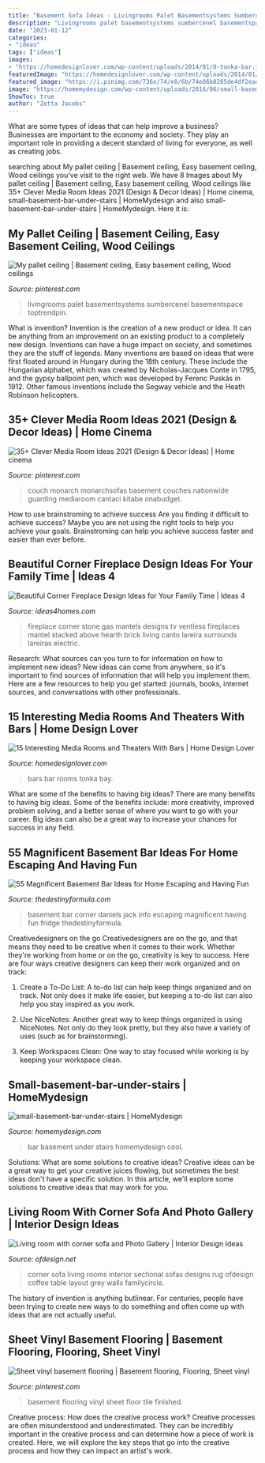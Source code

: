 ```yaml
---
title: "Basement Sofa Ideas - Livingrooms Palet Basementsystems Sumbercenel Basementspace Toptrendpin"
description: "Livingrooms palet basementsystems sumbercenel basementspace toptrendpin"
date: "2023-01-12"
categories:
- "ideas"
tags: ["ideas"]
images:
- "https://homedesignlover.com/wp-content/uploads/2014/01/8-tonka-bar.jpg"
featuredImage: "https://homedesignlover.com/wp-content/uploads/2014/01/8-tonka-bar.jpg"
featured_image: "https://i.pinimg.com/736x/74/e8/6b/74e86b8285de4df2ea47355034d2a833--basement-ceilings-kitchen-ceilings.jpg"
image: "https://homemydesign.com/wp-content/uploads/2016/06/small-basement-bar-under-stairs.jpg"
ShowToc: true
author: "Zetta Jacobs"
---
```



What are some types of ideas that can help improve a business?
Businesses are important to the economy and society. They play an important role in providing a decent standard of living for everyone, as well as creating jobs.

	

		
searching about My pallet ceiling | Basement ceiling, Easy basement ceiling, Wood ceilings you've visit to the right web. We have 8 Images about My pallet ceiling | Basement ceiling, Easy basement ceiling, Wood ceilings like 35+ Clever Media Room Ideas 2021 (Design &amp; Decor Ideas) | Home cinema, small-basement-bar-under-stairs | HomeMydesign and also small-basement-bar-under-stairs | HomeMydesign. Here it is:
		
    
## My Pallet Ceiling | Basement Ceiling, Easy Basement Ceiling, Wood Ceilings

<img loading=lazy src="https://i.pinimg.com/736x/74/e8/6b/74e86b8285de4df2ea47355034d2a833--basement-ceilings-kitchen-ceilings.jpg" onerror="this.onerror=null;this.src='https://tse2.mm.bing.net/th?id=OIP.1AHwu1YY4Nw_MoyUn92Z3QHaJ8&amp;pid=15.1';" alt="My pallet ceiling | Basement ceiling, Easy basement ceiling, Wood ceilings">

_Source: pinterest.com_

>livingrooms palet basementsystems sumbercenel basementspace toptrendpin. 

	

What is invention?
Invention is the creation of a new product or idea. It can be anything from an improvement on an existing product to a completely new design. Inventions can have a huge impact on society, and sometimes they are the stuff of legends.
Many inventions are based on ideas that were first floated around in Hungary during the 18th century. These include the Hungarian alphabet, which was created by Nicholas-Jacques Conte in 1795, and the gypsy ballpoint pen, which was developed by Ferenc Puskás in 1912. Other famous inventions include the Segway vehicle and the Heath Robinson helicopters.

    
## 35+ Clever Media Room Ideas 2021 (Design &amp; Decor Ideas) | Home Cinema

<img loading=lazy src="https://i.pinimg.com/originals/0e/df/21/0edf21f7b5a306747385f461405c53fd.jpg" onerror="this.onerror=null;this.src='https://tse3.mm.bing.net/th?id=OIP.X73HxfmaWMa5rvLVW5OjMwHaJ4&amp;pid=15.1';" alt="35+ Clever Media Room Ideas 2021 (Design &amp; Decor Ideas) | Home cinema">

_Source: pinterest.com_

>couch monarch monarchsofas basement couches nationwide guarding mediaroom cantaci kitabe onabudget. 

	

How to use brainstroming to achieve success
Are you finding it difficult to achieve success? Maybe you are not using the right tools to help you achieve your goals. Brainstroming can help you achieve success faster and easier than ever before.

    
## Beautiful Corner Fireplace Design Ideas For Your Family Time | Ideas 4

<img loading=lazy src="http://www.ideas4homes.com/wp-content/uploads/2015/04/Pretty-Stone-Corner-Fireplace-Design-Ideas.jpg" onerror="this.onerror=null;this.src='https://tse2.mm.bing.net/th?id=OIP.JAf2gnVF7lrE5P_9Ezu6NwHaFj&amp;pid=15.1';" alt="Beautiful Corner Fireplace Design Ideas for Your Family Time | Ideas 4">

_Source: ideas4homes.com_

>fireplace corner stone gas mantels designs tv ventless fireplaces mantel stacked above hearth brick living canto lareira surrounds lareiras electric. 

	

Research: What sources can you turn to for information on how to implement new ideas?
New ideas can come from anywhere, so it's important to find sources of information that will help you implement them. Here are a few resources to help you get started: journals, books, internet sources, and conversations with other professionals.

    
## 15 Interesting Media Rooms And Theaters With Bars | Home Design Lover

<img loading=lazy src="https://homedesignlover.com/wp-content/uploads/2014/01/8-tonka-bar.jpg" onerror="this.onerror=null;this.src='https://tse4.mm.bing.net/th?id=OIP.0gm7RCBBqxtNwpwlduPT-wHaEd&amp;pid=15.1';" alt="15 Interesting Media Rooms and Theaters With Bars | Home Design Lover">

_Source: homedesignlover.com_

>bars bar rooms tonka bay. 

	

What are some of the benefits to having big ideas?
There are many benefits to having big ideas. Some of the benefits include: more creativity, improved problem solving, and a better sense of where you want to go with your career. Big ideas can also be a great way to increase your chances for success in any field.

    
## 55 Magnificent Basement Bar Ideas For Home Escaping And Having Fun

<img loading=lazy src="http://thedestinyformula.com/wp-content/uploads/2018/02/13-1.jpg" onerror="this.onerror=null;this.src='https://tse1.mm.bing.net/th?id=OIP.sq68IAfzv95oiV9OvM0BEwHaFk&amp;pid=15.1';" alt="55 Magnificent Basement Bar Ideas for Home Escaping and Having Fun">

_Source: thedestinyformula.com_

>basement bar corner daniels jack info escaping magnificent having fun fridge thedestinyformula. 

	

Creativedesigners on the go
Creativedesigners are on the go, and that means they need to be creative when it comes to their work. Whether they're working from home or on the go, creativity is key to success. Here are four ways creative designers can keep their work organized and on track:
1. Create a To-Do List: A to-do list can help keep things organized and on track. Not only does it make life easier, but keeping a to-do list can also help you stay inspired as you work.

2. Use NiceNotes: Another great way to keep things organized is using NiceNotes. Not only do they look pretty, but they also have a variety of uses (such as for brainstorming).

3. Keep Workspaces Clean: One way to stay focused while working is by keeping your workspace clean.

    
## Small-basement-bar-under-stairs | HomeMydesign

<img loading=lazy src="https://homemydesign.com/wp-content/uploads/2016/06/small-basement-bar-under-stairs.jpg" onerror="this.onerror=null;this.src='https://tse2.mm.bing.net/th?id=OIP.gx154iGpXRjxXMG1VD0YOgHaFm&amp;pid=15.1';" alt="small-basement-bar-under-stairs | HomeMydesign">

_Source: homemydesign.com_

>bar basement under stairs homemydesign cool. 

	

Solutions: What are some solutions to creative ideas?
Creative ideas can be a great way to get your creative juices flowing, but sometimes the best ideas don't have a specific solution. In this article, we'll explore some solutions to creative ideas that may work for you.

    
## Living Room With Corner Sofa And Photo Gallery | Interior Design Ideas

<img loading=lazy src="https://www.ofdesign.net/wp-content/uploads/files/6/2/4/living-room-with-corner-sofa-and-photo-gallery-0-624.jpg" onerror="this.onerror=null;this.src='https://tse2.mm.bing.net/th?id=OIP.4RL10IF2zHp1wwPyn65OfQHaLJ&amp;pid=15.1';" alt="Living room with corner sofa and Photo Gallery | Interior Design Ideas">

_Source: ofdesign.net_

>corner sofa living rooms interior sectional sofas designs rug ofdesign coffee table layout grey walls familycircle. 

	

The history of invention is anything butlinear. For centuries, people have been trying to create new ways to do something and often come up with ideas that are not actually useful.

    
## Sheet Vinyl Basement Flooring | Basement Flooring, Flooring, Sheet Vinyl

<img loading=lazy src="https://i.pinimg.com/originals/54/06/ab/5406ab865ab44d8a9c4293a1f282c97d.jpg" onerror="this.onerror=null;this.src='https://tse3.mm.bing.net/th?id=OIP.7rHSbJv2Rnr0SkTKqb6XTQHaJ4&amp;pid=15.1';" alt="Sheet vinyl basement flooring | Basement flooring, Flooring, Sheet vinyl">

_Source: pinterest.com_

>basement flooring vinyl sheet floor tile finished. 

	

Creative process: How does the creative process work?
Creative processes are often misunderstood and underestimated. They can be incredibly important in the creative process and can determine how a piece of work is created. Here, we will explore the key steps that go into the creative process and how they can impact an artist's work.

